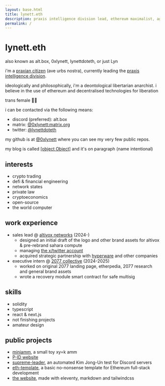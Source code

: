 ```yaml
---
layout: base.html
title: lynett.eth
description: praxis intelligence division lead, ethereum maximalist, agorist libertarian. trans female 🏳️‍⚧️
permalink: /
---
```


# lynett.eth

also known as alt.box, 0xlynett, lynettdoteth, or just Lyn

i'm a [praxian citizen](https://praxisnation.com) (ave urbs nostra), currently leading the [praxis intelligence division](https://prax.im).

ideologically and philosophically, i'm a deontological libertarian anarchist. i believe in the use of ethereum and decentralised technologies for liberation

trans female 🏳️‍⚧️

i can be contacted via the following means:

- discord (preferred): alt.box
- matrix: [@0xlynett:matrix.org](https://matrix.to/#/@0xlynett:matrix.org)
- twitter: [@lynettdoteth](https://x.com/lynettdoteth)

my github is at [@0xlynett](https://github.com/0xlynett) where you can see my very few public repos.

my blog is called [[object Object]](https://paragraph.xyz/@0xlynett) and it's on paragraph (name intentional)

## interests

- crypto trading
- defi & financial engineering
- network states
- private law
- cryptoeconomics
- open-source
- the world computer

## work experience

- sales lead @ [altivox networks](https://altivox.net) (2024-)
  - designed an initial draft of the logo and other brand assets for altivox & pre-rebrand sahara compute
  - managing [the x/twitter account](https://x.com/altivoxnetworks)
  - acquired strategic partnership with [hyperware](https://hyperware.ai) and other companies
- executive intern @ [2077 collective](https://2077.xyz) (2024-2025)
  - worked on original 2077 landing page, etherpedia, 2077 research and general brand assets
  - wrote a recovery module smart contract for safe multisig

## skills

- solidity
- typescript
- react & next.js
- not finishing projects
- amateur design

## public projects

- [miniamm](https://github.com/0xlynett/miniamm), a small toy xy=k amm
- [P-ID website](https://prax.im)
- [supreme-leader](https://github.com/ArvensisSystems/supreme-leader), an automated Kim Jong-Un test for Discord servers
- [eth-template](https://github.com/ArvensisSystems/eth-template), a basic no-nonsense template for Ethereum full-stack development
- [the website](https://github.com/0xlynett/0xlynett), made with eleventy, markdown and tailwindcss
